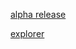 
[alpha release](https://github.com/freehavenprotocol/freehavenprotocol/releases/download/v0.9/freehaven_windows_gui.zip)

[explorer](https://freehaven.coinscope.cc/)
